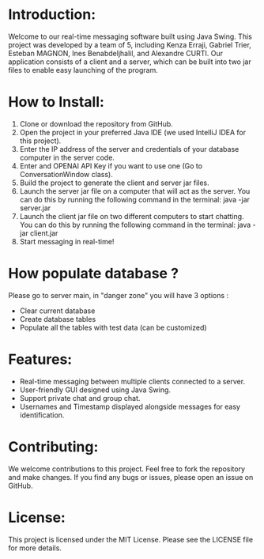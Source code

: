 # Introduction:

Welcome to our real-time messaging software built using Java Swing. This project was developed by a team of 5, including Kenza Erraji, Gabriel Trier, Esteban MAGNON, Ines Benabdeljhalil, and Alexandre CURTI. Our application consists of a client and a server, which can be built into two jar files to enable easy launching of the program.

# How to Install:

1. Clone or download the repository from GitHub.
2. Open the project in your preferred Java IDE (we used IntelliJ IDEA for this project).
3. Enter the IP address of the server and credentials of your database computer in the server code.
4. Enter and OPENAI API Key if you want to use one (Go to ConversationWindow class).
6. Build the project to generate the client and server jar files.
7. Launch the server jar file on a computer that will act as the server. You can do this by running the following command in the terminal:
java -jar server.jar
8. Launch the client jar file on two different computers to start chatting. You can do this by running the following command in the terminal:
java -jar client.jar
9. Start messaging in real-time!

# How populate database ?

Please go to server main, in "danger zone" you will have 3 options : 
- Clear current database
- Create database tables 
- Populate all the tables with test data (can be customized)

# Features:

- Real-time messaging between multiple clients connected to a server.
- User-friendly GUI designed using Java Swing.
- Support private chat and group chat.
- Usernames and Timestamp displayed alongside messages for easy identification.

# Contributing:
We welcome contributions to this project. Feel free to fork the repository and make changes. If you find any bugs or issues, please open an issue on GitHub.

# License:
This project is licensed under the MIT License. Please see the LICENSE file for more details.
